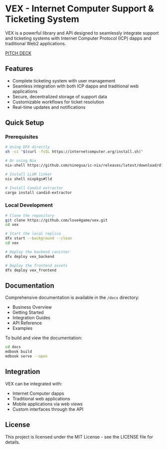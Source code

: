 # VEX - Internet Computer Support & Ticketing System

VEX is a powerful library and API designed to seamlessly integrate support and ticketing systems with Internet Computer Protocol (ICP) dapps and traditional Web2 applications.

[PITCH DECK](https://www.canva.com/design/DAGqXkgdhbI/jG5JkgOkUZt1dUG3mCa_pQ/edit)

## Features

- Complete ticketing system with user management
- Seamless integration with both ICP dapps and traditional web applications
- Secure, decentralized storage of support data
- Customizable workflows for ticket resolution
- Real-time updates and notifications

## Quick Setup

### Prerequisites

```bash
# Using DFX directly
sh -ci "$(curl -fsSL https://internetcomputer.org/install.sh)"

# Or using Nix
nix-shell https://github.com/ninegua/ic-nix/releases/latest/download/dfx-env.tar.gz

# Install LLVM linker
nix shell nixpkgs#lld

# Install Candid extractor
cargo install candid-extractor
```

### Local Development

```bash
# Clone the repository
git clone https://github.com/love4game/vex.git
cd vex

# Start the local replica
dfx start --background --clean
cd vex

# Deploy the backend canister
dfx deploy vex_backend

# Deploy the frontend assets
dfx deploy vex_frontend
```

## Documentation

Comprehensive documentation is available in the `/docs` directory:

- Business Overview
- Getting Started
- Integration Guides
- API Reference
- Examples

To build and view the documentation:

```bash
cd docs
mdbook build
mdbook serve --open
```

## Integration

VEX can be integrated with:

- Internet Computer dapps
- Traditional web applications
- Mobile applications via web views
- Custom interfaces through the API

## License

This project is licensed under the MIT License - see the LICENSE file for details.
